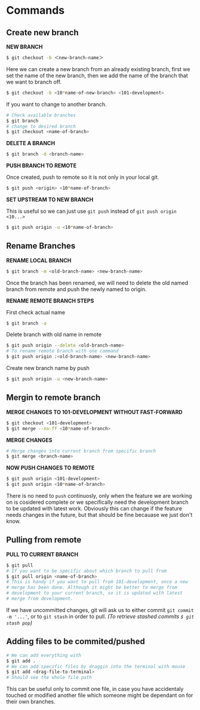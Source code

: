 # Commands

## Create new branch

**NEW BRANCH**

```bash
$ git checkout -b ＜new-branch-name＞
```

Here we can create a new branch from an already existing branch, first we set the name of the new branch, then we add the name of the branch that we want to branch off.

```bash
$ git checkout -b <10*name-of-new-branch> <101-development>
```

If you want to change to another branch.

```bash
# Check available branches
$ git branch
# change to desired branch
$ git checkout <name-of-branch>
```

**DELETE A BRANCH**

```bash
$ git branch -d <branch-name>
```

**PUSH BRANCH TO REMOTE**

Once created, push to remote so it is not only in your local git.

```bash
$ git push <origin> <10*name-of-branch>
```

**SET UPSTREAM TO NEW BRANCH**

This is useful so we can just use `git push` instead of `git push origin <10...>`

```bash
$ git push origin -u <10*name-of-branch>
```

## Rename Branches

**RENAME LOCAL BRANCH**

```bash
$ git branch -m <old-branch-name> <new-branch-name>
```

Once the branch has been renamed, we will need to delete the old named branch from remote and push the newly named to origin.

**RENAME REMOTE BRANCH STEPS**

First check actual name

```bash
$ git branch -a
```

Delete branch with old name in remote

```bash
$ git push origin --delete <old-branch-name>
# To rename remote branch with one command
$ git push origin :<old-branch-name> <new-branch-name>
```

Create new branch name by push

```bash
$ git push origin -u <new-branch-name>
```

## Mergin to remote branch

**MERGE CHANGES TO 101-DEVELOPMENT WITHOUT FAST-FORWARD**

```bash
$ git checkout <101-development>
$ git merge --no-ff <10*name-of-branch>
```

**MERGE CHANGES**

```bash
# Merge changes into current branch from specific branch
$ git merge <branch-name>
```

**NOW PUSH CHANGES TO REMOTE**

```bash
$ git push origin <101-development>
$ git push origin <10*name-of-branch>
```

There is no need to `push` continuosly, only when the feature we are working on is cosidered complete or we specifically need the development branch to be updated with latest work. Obviously this can change if the feature needs changes in the future, but that should be fine becauase we just don't know.

## Pulling from remote

**PULL TO CURRENT BRANCH**

```bash
$ git pull
# If you want to be specific about which branch to pull from
$ git pull origin <name-of-branch>
# This is handy if you want to pull from 101-development, once a new
# merge has been done. Although it might be better to merge from
# development to your current branch, so it is updated with latest
# merge from development.
```

If we have uncommitted changes, git will ask us to either commit `git commit -m '...'`, or to `git stash` in order to pull. *(To retrieve stashed commits `$ git stash pop`)*

## Adding files to be commited/pushed

```bash
# We can add everything with
$ git add .
# We can add specific files by draggin into the terminal with mouse
$ git add <drag-file-to-terminal>
# Should see the whole file path
```

This can be useful only to commit one file, in case you have accidentaly touched or modified another file which someone might be dependant on for their own branches.
